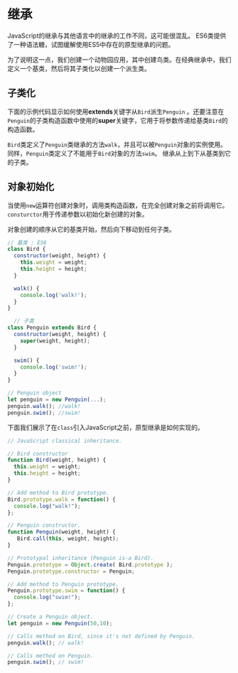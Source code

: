# 继承

JavaScript的继承与其他语言中的继承的工作不同，这可能很混乱。 ES6类提供了一种语法糖，试图缓解使用ES5中存在的原型继承的问题。

为了说明这一点，我们创建一个动物园应用，其中创建鸟类。在经典继承中，我们定义一个基类，然后将其子类化以创建一个派生类。

## 子类化

下面的示例代码显示如何使用**extends**关键字从`Bird`派生`Penguin` 。还要注意在`Penguin`的子类构造函数中使用的**super**关键字，它用于将参数传递给基类`Bird`的构造函数。

`Bird`类定义了`Penguin`类继承的方法`walk`，并且可以被`Penguin`对象的实例使用。 同样，`Penguin`类定义了不能用于`Bird`对象的方法`swim`。 继承从上到下从基类到它的子类。

## 对象初始化

当使用`new`运算符创建对象时，调用类构造函数，在完全创建对象之前将调用它。 `consturctor`用于传递参数以初始化新创建的对象。

对象创建的顺序从它的基类开始，然后向下移动到任何子类。

```javascript
// 基类 : ES6
class Bird {
  constructor(weight, height) {
    this.weight = weight;
    this.height = height;
  }

  walk() {
    console.log('walk!');
  }
}

  // 子类
class Penguin extends Bird {
  constructor(weight, height) {
    super(weight, height);
  }

  swim() {
    console.log('swim!');
  }
}

// Penguin object
let penguin = new Penguin(...);
penguin.walk(); //walk!
penguin.swim(); //swim!
```

下面我们展示了在`class`引入JavaScript之前，原型继承是如何实现的。

```javascript
// JavaScript classical inheritance.

// Bird constructor
function Bird(weight, height) {
  this.weight = weight;
  this.height = height;
}

// Add method to Bird prototype.
Bird.prototype.walk = function() {
  console.log("walk!");
};

// Penguin constructor.
function Penguin(weight, height) {
   Bird.call(this, weight, height);
}

// Prototypal inheritance (Penguin is-a Bird).
Penguin.prototype = Object.create( Bird.prototype );
Penguin.prototype.constructor = Penguin;

// Add method to Penguin prototype.
Penguin.prototype.swim = function() {
  console.log("swim!");
};

// Create a Penguin object.
let penguin = new Penguin(50,10);

// Calls method on Bird, since it's not defined by Penguin.
penguin.walk(); // walk!

// Calls method on Penguin.
penguin.swim(); // swim!
```